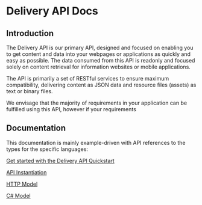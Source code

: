 # Delivery API Docs

## Introduction

The Delivery API is our primary API, designed and focused on enabling you to get content and data into your webpages or applications as quickly and easy as possible. The data consumed from this API is readonly and focused solely on content retrieval for information websites or mobile applications. 

The API is primarily a set of RESTful services to ensure maximum compatibility, delivering content as JSON data and resource files (assets) as text or binary files. 

We envisage that the majority of requirements in your application can be fulfilled using this API, however if your requirements 

## Documentation

This documentation is mainly example-driven with API references to the types for the specific languages:

[Get started with the Delivery API Quickstart](/delivery-api/quickstart.md)

[API Instantiation](/delivery-api/api-instantiation.md)

[HTTP Model](/delivery-api/model/http/entry-http.md)

[C# Model](/delivery-api/model/cs/entry-cs.md)